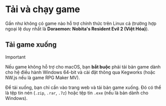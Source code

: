 # Tải và chạy game

Gần như không có game nào hỗ trợ chính thức trên Linux cả (trường hợp ngoại lệ duy nhất là **Doraemon: Nobita's Resident Evil 2 (Việt Hóa)**).

## Tải game xuống

> [!IMPORTANT]
> Nếu game không hỗ trợ cho macOS, bạn **bắt buộc** phải tải bản game dành cho hệ điều hành Windows 64-bit và cài đặt thông qua Kegworks (hoặc NW.js nếu là game RPG Maker MV).

Để tải xuống, bạn chỉ cần vào trang web và tải bản game xuống. Đó có thể là tệp tin nén (`.zip`, `.rar`, `.7z`) hoặc tệp tin `.exe` (nếu là bản dành cho Windows).